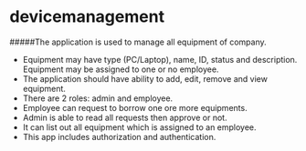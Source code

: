 # devicemanagement
#####The application is used to manage all equipment of company. 
 - Equipment may have type (PC/Laptop), name, ID, status and description.  Equipment may be assigned to one or no employee.
 - The application should have ability to add, edit, remove and view equipment.
 - There are 2 roles: admin and employee.
 - Employee can request to borrow one ore more equipments.
 - Admin is able to read all requests then approve or not.
 - It can list out all equipment which is assigned to an employee.
 - This app includes authorization and authentication.

